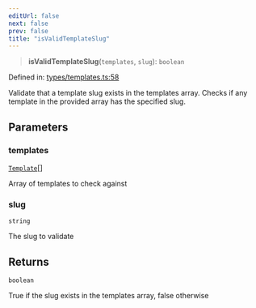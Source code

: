 ```yaml
---
editUrl: false
next: false
prev: false
title: "isValidTemplateSlug"
---
```


> **isValidTemplateSlug**(`templates`, `slug`): `boolean`

Defined in: [types/templates.ts:58](https://github.com/yashjawale/fabr/blob/2175f836f52904c60bea5117c14ee0416e76bd93/src/types/templates.ts#L58)

Validate that a template slug exists in the templates array.
Checks if any template in the provided array has the specified slug.

## Parameters

### templates

[`Template`](/fabr/docs/api/types/templates/interfaces/template/)[]

Array of templates to check against

### slug

`string`

The slug to validate

## Returns

`boolean`

True if the slug exists in the templates array, false otherwise
